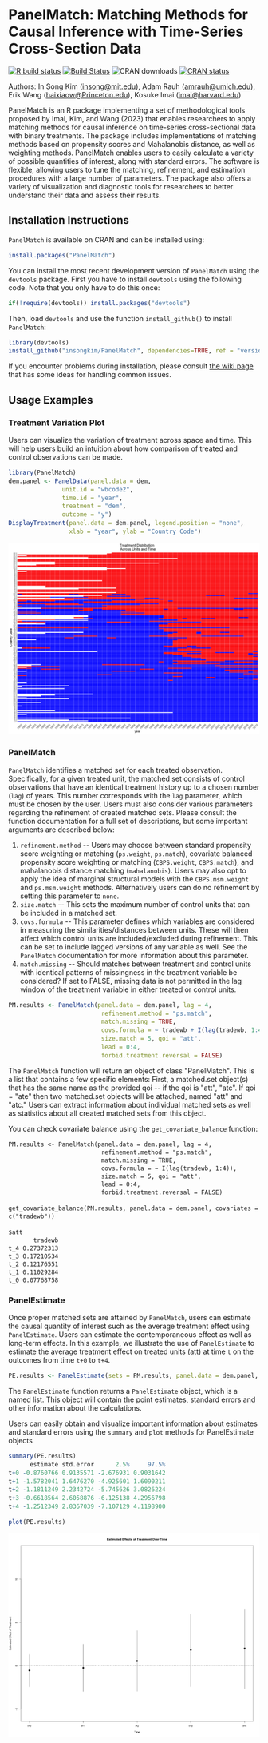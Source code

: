 # PanelMatch: Matching Methods for Causal Inference with Time-Series Cross-Section Data 
[![R build
status](https://github.com/r-lib/usethis/workflows/R-CMD-check/badge.svg)](https://github.com/r-lib/usethis/actions) [![Build Status](https://travis-ci.org/insongkim/PanelMatch.svg?branch=master)](https://travis-ci.org/insongkim/PanelMatch) ![CRAN downloads](http://cranlogs.r-pkg.org/badges/grand-total/PanelMatch)  [![CRAN status](https://www.r-pkg.org/badges/version/PanelMatch)](https://CRAN.R-project.org/package=PanelMatch) 

Authors: In Song Kim (insong@mit.edu), Adam Rauh (amrauh@umich.edu), Erik Wang (haixiaow@Princeton.edu), Kosuke Imai (imai@harvard.edu)

PanelMatch is an R package implementing a set of methodological tools proposed by Imai, Kim, and Wang (2023) that enables researchers to apply matching methods for causal inference on time-series cross-sectional data with binary treatments. The package includes implementations of matching methods based on propensity scores and Mahalanobis distance, as well as weighting methods. PanelMatch enables users to easily calculate a variety of possible quantities of interest, along with standard errors. The software is flexible, allowing users to tune the matching, refinement, and estimation procedures with a large number of parameters. The package also offers a variety of visualization and diagnostic tools for researchers to better understand their data and assess their results.

Installation Instructions
-------------------------

`PanelMatch` is available on CRAN and can be installed using:

``` r
install.packages("PanelMatch")
```

You can install the most recent development version of `PanelMatch` using the `devtools` package. First you have to install `devtools` using the following code. Note that you only have to do this once:

``` r
if(!require(devtools)) install.packages("devtools")
```

Then, load `devtools` and use the function `install_github()` to install `PanelMatch`:

``` r
library(devtools)
install_github("insongkim/PanelMatch", dependencies=TRUE, ref = "version3")
```
If you encounter problems during installation, please consult [the wiki page](https://github.com/insongkim/PanelMatch/wiki/Installation-Troubleshooting) that has some ideas for handling common issues. 


Usage Examples
-------------------------

### Treatment Variation Plot

Users can visualize the variation of treatment across space and
time. This will help users build an intuition about how comparison of
treated and control observations can be made.

```r
library(PanelMatch)
dem.panel <- PanelData(panel.data = dem,
               unit.id = "wbcode2",
               time.id = "year",
               treatment = "dem",
               outcome = "y")
DisplayTreatment(panel.data = dem.panel, legend.position = "none",
                 xlab = "year", ylab = "Country Code")
```
![](https://github.com/insongkim/repo-data/blob/master/panelmatch/DT_plot.png)

### PanelMatch

`PanelMatch` identifies a matched set for each treated
 observation. Specifically, for a given treated unit, the matched set
 consists of control observations that have an identical treatment
 history up to a chosen number (`lag`) of years. This number corresponds with the `lag` parameter, which must
 be chosen by the user. Users must also consider various parameters regarding the refinement of created matched sets. Please consult the function documentation for a full set of descriptions, but some important arguments are described below:
 1) `refinement.method` -- Users may choose between standard propensity score weighting or matching (`ps.weight`, `ps.match`), covariate balanced propensity score weighting or matching (`CBPS.weight`, `CBPS.match`),  and mahalanobis distance matching (`mahalanobis`). Users may also opt to apply the idea of marginal structural models with the `CBPS.msm.weight` and `ps.msm.weight` methods. Alternatively users can do no refinement by setting this parameter to `none`.
 2) `size.match` -- This sets the maximum number of control units that can be included in a matched set.
 3) `covs.formula` -- This parameter defines which variables are considered in measuring the similarities/distances between units. These will then affect which control units are included/excluded during refinement. This can be set to include lagged versions of any variable as well. See the `PanelMatch` documentation for more information about this parameter.
 4) `match.missing` -- Should matches between treatment and control units with identical patterns of missingness in the treatment variable be considered? If set to FALSE, missing data is not permitted in the lag window of the treatment variable in either treated or control units. 
``` r
PM.results <- PanelMatch(panel.data = dem.panel, lag = 4, 
                          refinement.method = "ps.match", 
                          match.missing = TRUE, 
                          covs.formula = ~ tradewb + I(lag(tradewb, 1:4) + I(lag(y, 1:4))),
                          size.match = 5, qoi = "att",
                          lead = 0:4, 
                          forbid.treatment.reversal = FALSE)

```							
The `PanelMatch` function will return an object of class "PanelMatch". This is a list that contains a few specific elements: First, a matched.set object(s) that has the same name as the provided qoi -- if the qoi is "att", "atc". If qoi = "ate" then two matched.set objects will be attached, named "att" and "atc." Users can extract information about individual matched sets as well as statistics about all created matched sets from this object. 


You can check covariate balance using the `get_covariate_balance` function:

```{r}
PM.results <- PanelMatch(panel.data = dem.panel, lag = 4, 
                          refinement.method = "ps.match", 
                          match.missing = TRUE, 
                          covs.formula = ~ I(lag(tradewb, 1:4)),
                          size.match = 5, qoi = "att",
                          lead = 0:4, 
                          forbid.treatment.reversal = FALSE)

get_covariate_balance(PM.results, panel.data = dem.panel, covariates = c("tradewb"))

$att
       tradewb
t_4 0.27372313
t_3 0.17210534
t_2 0.12176551
t_1 0.11029284
t_0 0.07768758
```

### PanelEstimate

Once proper matched sets are attained by `PanelMatch`, users can
estimate the causal quantity of interest such as the average
treatment effect using `PanelEstimate`. Users can estimate the contemporaneous effect as well as
long-term effects. In this example, we illustrate the use of
`PanelEstimate` to estimate the average treatment effect on treated units (att) at time `t` on the outcomes from time `t+0` to `t+4`.

```r
PE.results <- PanelEstimate(sets = PM.results, panel.data = dem.panel, se.method = "bootstrap")
```

The `PanelEstimate` function returns a `PanelEstimate` object, which is a named list. This object will contain the point estimates, standard errors and other information about the calculations.

Users can easily obtain and visualize important information about estimates and standard errors using the `summary` and `plot` methods for PanelEstimate objects

```r
summary(PE.results)
      estimate std.error      2.5%     97.5%
t+0 -0.8760766 0.9135571 -2.676931 0.9031642
t+1 -1.5782041 1.6476270 -4.925601 1.6090211
t+2 -1.1811249 2.2342724 -5.745626 3.0826224
t+3 -0.6618564 2.6058876 -6.125138 4.2956798
t+4 -1.2512349 2.8367039 -7.107129 4.1198900
```

```r
plot(PE.results)
```
![](https://github.com/insongkim/repo-data/blob/master/panelmatch/pe_plot_6_22.png)
